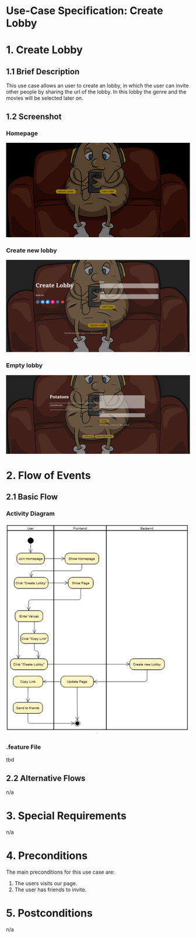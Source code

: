 # Use-Case Specification: Create Lobby

# 1. Create Lobby

## 1.1 Brief Description
This use case allows an user to create an lobby, in which the user can invite other people by sharing the url of the lobby. In this lobby the genre and the movies will be selected later on. 

## 1.2 Screenshot

### Homepage
![homepage](Screenshots/website-homepage.png)
### Create new lobby
![Create new lobby](Screenshots/website-create-lobby.png)
### Empty lobby
![Empty lobby](Screenshots/website-empty-lobby.png)

# 2. Flow of Events

## 2.1 Basic Flow

### Activity Diagram
![Activity Diagram](Screenshots/activity-diagram.PNG)

### .feature File
tbd


## 2.2 Alternative Flows
n/a

# 3. Special Requirements
n/a

# 4. Preconditions
The main preconditions for this use case are:

 1. The users visits our page.
 2. The user has friends to invite.

# 5. Postconditions
n/a
